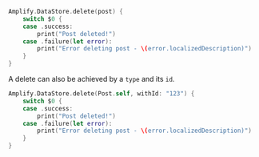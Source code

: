 ```swift
Amplify.DataStore.delete(post) {
    switch $0 {
    case .success:
        print("Post deleted!")
    case .failure(let error):
        print("Error deleting post - \(error.localizedDescription)")
    }
}
```

A delete can also be achieved by a `type` and its `id`.

```swift
Amplify.DataStore.delete(Post.self, withId: "123") {
    switch $0 {
    case .success:
        print("Post deleted!")
    case .failure(let error):
        print("Error deleting post - \(error.localizedDescription)")
    }
}
```
